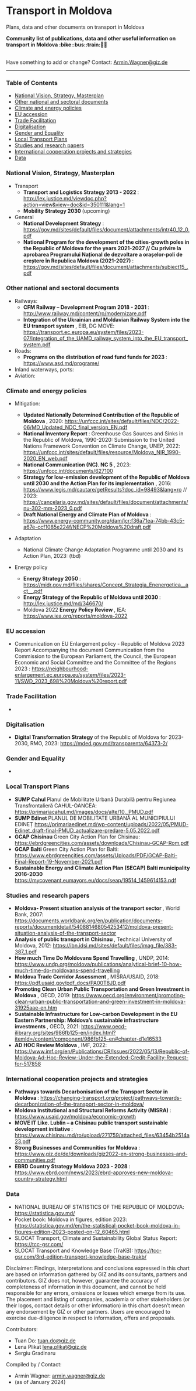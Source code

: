 # Transport in Moldova
Plans, data and other documents on transport in Moldova

<b> 
Community list of publications, data and other useful information on transport in Moldova :bike::bus::train:🌳🚊
</b><br><br>

Have something to add or change? Contact: Armin.Wagner@giz.de

------------------------------

### Table of Contents

- [National Vision, Strategy, Masterplan](#National-Vision-Strategy-Masterplan)
- [Other national and sectoral documents](#other-national-sectoral-documents) 
- [Climate and energy policies](#climate-energy-policies) 
- [EU accession](#eu-accession)
- [Trade Facilitation](#trade-facilitation)  
- [Digitalisation](#digitalisation)
- [Gender and Equality](#gender)
- [Local Transport Plans](#local-transport-plans) 
- [Studies and research papers](#studies-research) 
- [International cooperation projects and strategies](#International-cooperation) 
- [Data](#data) 

  
### National Vision, Strategy, Masterplan <a name="national-vision-strategy-masterplan"></a> 

- Transport
    - <b> Transport and Logistics Strategy 2013 - 2022 </b>: http://lex.justice.md/viewdoc.php?action=view&view=doc&id=350111&lang=1
    - <b> Mobility Strategy 2030 </b> (upcoming)
- General
  - <b> National Development Strategy </b>: https://gov.md/sites/default/files/document/attachments/intr40_12_0.pdf
  - <b> National Program for the development of the cities-growth poles in the Republic of Moldova for the years 2021-2027 // Cu privire la aprobarea Programului Național de dezvoltare a orașelor-poli de creștere în Republica Moldova (2021-2027) </b>: https://gov.md/sites/default/files/document/attachments/subiect15_.pdf

### Other national and sectoral documents <a name="other-national-sectoral-documents"></a> 

- Railways:
    - <b> CFM Railway – Development Program 2018 - 2031 </b>: http://www.railway.md/content/ro/modernizare.pdf
    - <b> Integration of the Ukrainian and Moldavian Railway System into the EU transport system </b>, EIB, DG MOVE: https://transport.ec.europa.eu/system/files/2023-07/Integration_of_the_UAMD_railway_system_into_the_EU_transport_system.pdf
- Roads:
    - <b> Programs on the distribution of road fund funds for 2023 </b>: https://www.asd.md/programe/
- Inland waterways, ports:
- Aviation:

### Climate and energy policies <a name="climate-energy-policies"></a> 

- Mitigation:
    - <b> Updated Nationally Determined Contribution of the Republic of Moldova </b>, 2020: https://unfccc.int/sites/default/files/NDC/2022-06/MD_Updated_NDC_final_version_EN.pdf
    - <b> National Inventory Report </b> : Greenhouse Gas Sources and Sinks in the Republic of Moldova, 1990-2020: Submission to the United Nations Framework Convention on Climate Change, UNEP, 2022: https://unfccc.int/sites/default/files/resource/Moldova_NIR_1990-2020_EN_web.pdf
    - <b> National Communication (NC). NC 5 </b>, 2023: https://unfccc.int/documents/627100
    - <b> Strategy for low-emission development of the Republic of Moldova until 2030 and the Action Plan for its implementation </b>, 2016: https://www.legis.md/cautare/getResults?doc_id=98493&lang=ro // 2023: https://cancelaria.gov.md/sites/default/files/document/attachments/nu-302-mm-2023_0.pdf
    - <b> Draft National Energy and Climate Plan of Moldova </b>: https://www.energy-community.org/dam/jcr:f36a71ea-74bb-43c5-a67e-ccf1085e224f/NECP%20Moldova%20draft.pdf
      
- Adaptation
    - National Climate Change Adaptation Programme until 2030 and its Action Plan, 2023: (tbd)

- Energy policy 
    - <b> Energy Strategy 2050 </b>: https://midr.gov.md/files/shares/Concept_Strategia_Enenergetica__act__.pdf 
    - <b> Energy Strategy of the Republic of Moldova until 2030 </b>: http://lex.justice.md/md/346670/
    - Moldova 2022 <b> Energy Policy Review </b>, IEA: https://www.iea.org/reports/moldova-2022  


### EU accession <a name="eu-accession"></a> 

- </b> Communication on EU Enlargement policy - Republic of Moldova 2023 Report Accompanying the document Communication from the Commission to the European Parliament, the Council, the European Economic and Social Committee and the Committee of the Regions 2023 :  https://neighbourhood-enlargement.ec.europa.eu/system/files/2023-11/SWD_2023_698%20Moldova%20report.pdf

### Trade Facilitation <a name="trade-facilitation"></a> 

- 

### Digitalisation <a name="digitalisation"></a>

- <b> Digital Transformation Strategy </b> of the Republic of Moldova for 2023-2030, RMO, 2023: https://mded.gov.md/transparenta/64373-2/

### Gender and Equality <a name="gender"></a>

-

### Local Transport Plans <a name="local-transport-plans"></a>  

- <b> SUMP Cahul </b> Planul de Mobilitate Urbană Durabilă pentru Regiunea Transfrontalieră CAHUL-OANCEA: https://primariacahul.md/images/docs/alte/10._PMUD.pdf 
- <b> SUMP Edinet </b> PLANUL DE MOBILITATE URBANĂ AL MUNICIPIULUI EDINEȚ https://primariaedinet.md/wp-content/uploads/2022/05/PMUD-Edinet_draft-final-PMUD_actualizare-predare-5.05.2022.pdf
- <b> GCAP Chisinau </b> Green City Action Plan for Chisinau: https://ebrdgreencities.com/assets/downloads/Chisinau-GCAP-Rom.pdf
- <b> GCAP Balti </b>  Green City Action Plan for Balti: https://www.ebrdgreencities.com/assets/Uploads/PDF/GCAP-Balti-Final-Report-19-November-2021.pdf
- <b> Sustainable Energy and Climate Action Plan (SECAP) Balti municipality 2016-2030 </b> https://mycovenant.eumayors.eu/docs/seap/19514_1459614153.pdf

### Studies and research papers <a name="studies-research"></a> 

- <b> Moldova- Present situation analysis of the transport sector </b> , World Bank, 2007: https://documents.worldbank.org/en/publication/documents-reports/documentdetail/540881468054253412/moldova-present-situation-analysis-of-the-transport-sector
- <b> Analysis of public transport in Chisinau </b> , Technical University of Moldova, 2012: https://ibn.idsi.md/sites/default/files/imag_file/383-387_1.pdf
- <b> How much Time Do Moldovans Spend Travelling </b> , UNDP, 2014: https://www.undp.org/moldova/publications/analytical-brief-10-how-much-time-do-moldovans-spend-travelling
- <b> Moldova Trade Corridor Assessment </b> , MISRA/USAID, 2018: https://pdf.usaid.gov/pdf_docs/PA00T8JD.pdf
- <b> Promoting Clean Urban Public Transportation and Green Investment in Moldova </b> , OECD, 2019: https://www.oecd.org/environment/promoting-clean-urban-public-transportation-and-green-investment-in-moldova-31925aae-en.htm
- <b> Sustainable Infrastructure for Low-carbon Development in the EU Eastern Partnership: Moldova’s sustainable infrastructure investments </b>, OECD, 2021: https://www.oecd-ilibrary.org/sites/986fb125-en/index.html?itemId=/content/component/986fb125-en#chapter-d1e16533 
- <b> AD HOC Review Moldova </b> , IMF, 2022: https://www.imf.org/en/Publications/CR/Issues/2022/05/13/Republic-of-Moldova-Ad-Hoc-Review-Under-the-Extended-Credit-Facility-Request-for-517858

### International cooperation projects and strategies <a name="international-cooperation"></a> 

- <b> Pathways towards Decarbonisation of the Transport Sector in Moldova </b> : https://changing-transport.org/project/pathways-towards-decarbonization-of-the-transport-sector-in-moldova/
- <b> Moldova Institutional and Structural Reforms Activity (MISRA) </b> : https://www.usaid.gov/moldova/economic-growth
- <b> MOVE IT Like. Lublin – a Chisinau public transport sustainable development initiative </b> : https://www.chisinau.md/ro/upload/271759/attached_files/63454b2514a23.pdf
- <b> Strong Businesses and Communities for Moldova </b> : https://www.giz.de/de/downloads/giz2022-en-strong-businesses-and-communities.pdf
- <b>  EBRD Country Strategy Moldova 2023 - 2028 </b> : https://www.ebrd.com/news/2023/ebrd-approves-new-moldova-country-strategy.html

### Data <a name="data"></a>

- NATIONAL BUREAU OF STATISTICS OF THE REPUBLIC OF MOLDOVA: https://statistica.gov.md/
- Pocket book: Moldova in figures, edition 2023: https://statistica.gov.md/en/the-statistical-pocket-book-moldova-in-figures-edition-2023-posted-on-12_60465.html
- SLOCAT Transport, Climate and Sustainability Global Status Report: https://tcc-gsr.com/ 
- SLOCAT Transport and Knowledge Base (TraKB):  https://tcc-gsr.com/3rd-edition-transport-knowledge-base-trakb/


Disclaimer: Findings, interpretations and conclusions expressed in this chart are based on information gathered by GIZ and its consultants, partners and contributors. GIZ does not, however, guarantee the accuracy of completeness of information in this document, and cannot be held responsible for any errors, omissions or losses which emerge from its use. The placement and listing of companies, academia or other stakeholders (or their logos, contact details or other information) in this chart doesn’t mean any endorsement by GIZ or other partners. Users are encouraged to exercise due-diligence in respect to information, offers and proposals.


Contributors:
- Tuan Do: tuan.do@giz.de
- Lena Plikat lena.plikat@giz.de
- Sergiu Gradinaru

Compiled by / Contact:
- Armin Wagner: armin.wagner@giz.de
- (as of January 2024)

